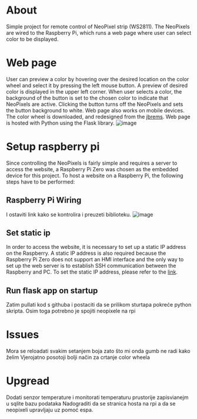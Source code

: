 # About
Simple project for remote control of NeoPixel strip (WS2811). The NeoPixels are wired to the Raspberry Pi, which runs a web page where user can select color to be displayed.

# Web page
User can preview a color by hovering over the desired location on the color wheel and select it by pressing the left mouse button. A preview of desired color is displayed in the upper left corner. When user selects a color, the background of the button is set to the chosen color to indicate that NeoPixels are active. Clicking the button turns off the NeoPixels and sets the button background to white. Web page also works on mobile devices.
The color wheel is downloaded, and redesigned from the [jbrems](https://github.com/jbrems/color-wheel).
Web page is hosted with Python using the Flask library.
![image](https://github.com/Zvonimir96/Rpi/assets/46999608/05c55ec9-d349-4975-ba99-a49d80379d00)

# Setup raspberry pi
Since controlling the NeoPixels is fairly simple and requires a server to access the website, a Raspberry Pi Zero was chosen as the embedded device for this project. To host a website on a Raspberry Pi, the following steps have to be performed:

## Raspberry Pi Wiring


I ostaviti link kako se kontrolira i preuzeti biblioteku.
![image](https://github.com/Zvonimir96/Rpi/assets/46999608/d4f1c759-6cee-41b1-867a-8320bf6b4cff)


## Set static ip
In order to access the website, it is necessary to set up a static IP address on the Raspberry. A static IP address is also required because the Raspberry Pi Zero does not support an HMI interface and the only way to set up the web server is to establish SSH communication between the Raspberry and PC. To set the static IP address, please refer to the [link](https://www.ionos.com/digitalguide/server/configuration/provide-raspberry-pi-with-a-static-ip-address/#:~:text=To%20assign%20an%20IP%20address,with%20the%20IPv4%20address%20192.168).

## Run flask app on startup
Zatim pullati kod s githuba i postaciti da se prilikom sturtapa pokreće python skripta.
Osim toga potrebno je spojiti neopixele na rpi

# Issues
Mora se reloadati svakim setanjem boja zato što mi onda gumb ne radi kako želim
Vjerojatno posotoji bolji način za crtanje color wheela

# Upgread
Dodati senzor temperature i monitorati temperaturu prustorije zapisvianejm u sqlite bazu podataka
Nadograditi da se stranica hosta na rpi a da se neopixeli upravljaju uz pomoć espa.
